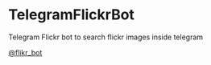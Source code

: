 # TelegramFlickrBot
Telegram Flickr bot to search flickr images inside telegram

[@flikr_bot](https://telegram.me/instantAnswerBot)
